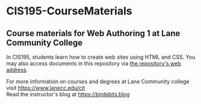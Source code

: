 # CIS195-CourseMaterials
## Course materials for Web Authoring 1 at Lane Community College
In CIS195, students learn how to create web sites using HTML and CSS. You may also access documents in this repository via [the repository's web address](https://lcc-cit.github.io/CIS195-CourseMaterials/).

For more information on courses and degrees at Lane Community college visit https://www.lanecc.edu/cit  
Read the instructor's blog at https://birdsbits.blog
